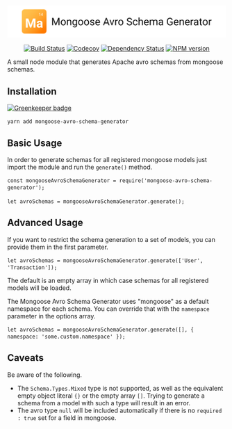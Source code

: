 <p align="center">
  <img alt="Mongoose Avro Schema Creator" src="./.github/logo.svg" width="888">
</p>

<p align="center">
  <a href="https://travis-ci.org/researchgate/mongoose-avro-schema-generator"><img alt="Build Status" src="https://travis-ci.org/researchgate/mongoose-avro-schema-generator.svg?branch=master"></a>
  <a href="https://codecov.io/gh/researchgate/mongoose-avro-schema-generator"><img alt="Codecov" src="https://img.shields.io/codecov/c/github/researchgate/mongoose-avro-schema-generator.svg"></a>
  <a href="https://dependencyci.com/github/researchgate/mongoose-avro-schema-generator"><img alt="Dependency Status" src="https://dependencyci.com/github/researchgate/mongoose-avro-schema-generator/badge"></a>
  <a href="https://www.npmjs.com/package/@researchgate/mongoose-avro-schema-generator"><img alt="NPM version" src="https://img.shields.io/npm/v/@researchgate/mongoose-avro-schema-generator.svg"></a>
</p>

A small node module that generates Apache avro schemas from mongoose schemas.

## Installation

[![Greenkeeper badge](https://badges.greenkeeper.io/researchgate/mongoose-avro-schema-generator.svg)](https://greenkeeper.io/)
```
yarn add mongoose-avro-schema-generator
```

## Basic Usage
In order to generate schemas for all registered mongoose models just import the module and run the `generate()` method.
```
const mongooseAvroSchemaGenerator = require('mongoose-avro-schema-generator');

let avroSchemas = mongooseAvroSchemaGenerator.generate();
```

## Advanced Usage
If you want to restrict the schema generation to a set of models, you can provide them in the first parameter.
```
let avroSchemas = mongooseAvroSchemaGenerator.generate(['User', 'Transaction']);
```
The default is an empty array in which case schemas for all registered models will be loaded.

The Mongoose Avro Schema Generator uses "mongoose" as a default namespace for each schema. You can override that with the `namespace` parameter in the options array. 
```
let avroSchemas = mongooseAvroSchemaGenerator.generate([], { namespace: 'some.custom.namespace' });
```

## Caveats
Be aware of the following.
* The `Schema.Types.Mixed` type is not supported, as well as the equivalent empty object literal `{}` or the empty array `[]`. Trying to generate a schema from a model with such a type will result in an error.
* The avro type `null` will be included automatically if there is no `required : true` set for a field in mongoose.


